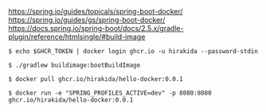 https://spring.io/guides/topicals/spring-boot-docker/  
https://spring.io/guides/gs/spring-boot-docker/  
https://docs.spring.io/spring-boot/docs/2.5.x/gradle-plugin/reference/htmlsingle/#build-image  

```
$ echo $GHCR_TOKEN | docker login ghcr.io -u hirakida --password-stdin

$ ./gradlew buildimage:bootBuildImage   

$ docker pull ghcr.io/hirakida/hello-docker:0.0.1

$ docker run -e "SPRING_PROFILES_ACTIVE=dev" -p 8080:8080 ghcr.io/hirakida/hello-docker:0.0.1
```

